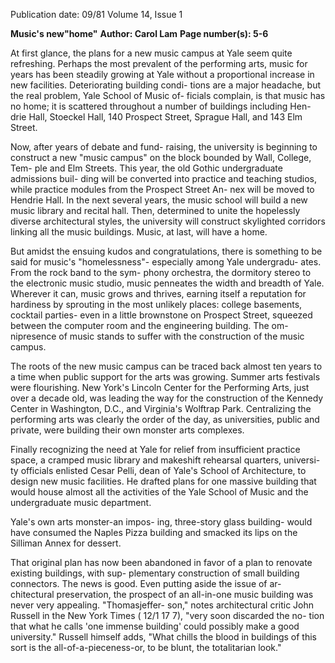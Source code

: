 Publication date: 09/81
Volume 14, Issue 1

**Music's new"home"**
**Author: Carol Lam**
**Page number(s): 5-6**

At first glance, the plans for a new 
music campus at Yale seem quite 
refreshing. Perhaps the most prevalent 
of the performing arts, music for years 
has been steadily growing at Yale 
without a proportional increase in new 
facilities. Deteriorating building condi-
tions are a major headache, but the 
real problem, Yale School of Music of-
ficials complain, is that music has no 
home; it is scattered throughout a 
number of buildings including Hen-
drie Hall, Stoeckel Hall, 140 Prospect 
Street, Sprague Hall, and 143 Elm 
Street. 

Now, after years of debate and fund-
raising, the university is beginning to 
construct a new "music campus" on the 
block bounded by Wall, College, Tem-
ple and Elm Streets. This year, the old 
Gothic undergraduate admissions buil-
ding will be converted into practice 
and teaching studios, while practice 
modules from the Prospect Street An-
nex will be moved to Hendrie Hall. In 
the next several years, the music school 
will build a new music library and 
recital hall. Then, determined to unite 
the hopelessly diverse architectural 
styles, the university will construct 
skylighted corridors linking all the 
music buildings. Music, at last, will 
have a home. 

But amidst the ensuing kudos and 
congratulations, there is something to 
be said for music's "homelessness"-
especially among Yale undergradu-
ates. From the rock band to the sym-
phony orchestra, the dormitory stereo 
to the electronic music studio, music 
penneates the width and breadth of 
Yale. Wherever it can, music grows 
and thrives, earning itself a reputation 
for hardiness by sprouting in the most 
unlikely places: college basements, 
cocktail parties- even 
in 
a 
little 
brownstone on Prospect Street, 
squeezed between the computer room 
and the engineering building. The om-
nipresence of music stands to suffer 
with the construction of the music 
campus. 

The roots of the new music campus 
can be traced back almost ten years to 
a time when public support for the arts 
was growing. Summer arts festivals 
were flourishing. New York's Lincoln 
Center for the Performing Arts, just 
over a decade old, was leading the way 
for the construction of the Kennedy 
Center in Washington, D.C., and 
Virginia's Wolftrap Park. Centralizing 
the performing arts was clearly the 
order of the day, as universities, public 
and private, were building their own 
monster arts complexes. 

Finally recognizing the need at Yale 
for relief from insufficient practice 
space, a cramped music library and 
makeshift rehearsal quarters, universi-
ty officials enlisted Cesar Pelli, dean of 
Yale's School of Architecture, to design 
new music facilities. He drafted plans 
for one massive building that would 
house almost all the activities of the 
Yale School of Music and the 
undergraduate music department. 

Yale's own arts monster-an impos-
ing, three-story glass building- would 
have consumed the Naples Pizza 
building and smacked its lips on the 
Silliman Annex for dessert. 

That original plan has now been 
abandoned in favor of a plan to 
renovate existing buildings, with sup-
plementary 
construction of small 
building connectors. The news is good. 
Even putting aside the issue of ar-
chitectural preservation, the prospect 
of an all-in-one music building was 
never very appealing. "Thomasjeffer-
son," notes architectural critic John 
Russell 
in the 
New York 
Times 
( 12/1 17 7), "very soon discarded the no-
tion that what he calls 'one immense 
building' could possibly make a good 
university." Russell himself adds, 
"What chills the blood in buildings of 
this sort is the all-of-a-pieceness-or, 
to be blunt, the totalitarian look."